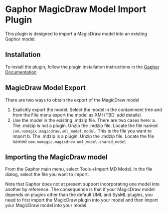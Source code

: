 # Gaphor MagicDraw Model Import Plugin

This plugin is designed to import a MagicDraw model into an existing Gaphor model.

## Installation

To install the plugin, follow the plugin installation instructions in the [Gaphor Documentation](https://docs.gaphor.org/en/latest/plugins.html)

## MagicDraw Model Export

There are two ways to obtain the export of the MagicDraw model
1. Explicitly export the model. Select the model in the containment tree and from the File menu export the model as XMI (TBD: add details)
2. Use the model in the existing .mdzip file. There are two cases here:
    a. The .mdzip is not a plugin. Unzip the .mdzip file. Locate the file named ```com.nomagic.magicdraw.uml_model.model```. This is the file you want to import
    b. The .mdzip is a plugin. Unzip the .mdzip file. Locate the file named ```com.nomagic.magicdraw.uml_model.shared_model```

## Importing the MagicDraw model

From the Gaphor main menu, select Tools->Import MD Model. In the file dialog, select the file you want to import.

Note that Gaphor does not at present support incorporating one model into another by reference. The consequence is that if your MagicDraw model depends on plugins other than the default UML and SysML plugins, you need to first import the MagicDraw plugin into your model and then import your MagicDraw model into your model. 
